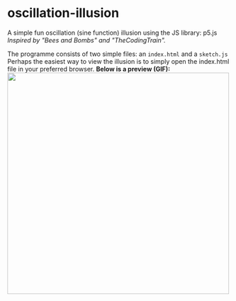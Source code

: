 # oscillation-illusion
A simple fun oscillation (sine function) illusion using the JS library: p5.js
*Inspired by "Bees and Bombs" and "TheCodingTrain".*

The programme consists of two simple files: an `index.html` and a `sketch.js`
Perhaps the easiest way to view the illusion is to simply open the index.html file in your preferred browser.
**Below is a preview (GIF):**
<img src="./images/gif.gif" width=500>
